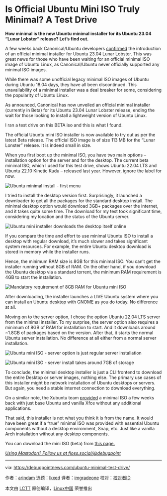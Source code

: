 [#]: subject: "Is Official Ubuntu Mini ISO Truly Minimal? A Test Drive"
[#]: via: "https://debugpointnews.com/ubuntu-minimal-test-drive/"
[#]: author: "arindam https://debugpointnews.com/author/dpicubegmail-com/"
[#]: collector: "lkxed"
[#]: translator: "imgradeone"
[#]: reviewer: " "
[#]: publisher: " "
[#]: url: " "

Is Official Ubuntu Mini ISO Truly Minimal? A Test Drive
======

**How minimal is the new Ubuntu minimal installer for its Ubuntu 23.04 “Lunar Lobster” release? Let’s find out.**

A few weeks back Canonical/Ubuntu developers [confirmed][1] the introduction of an official minimal installer for Ubuntu 23.04 Lunar Lobster. This was great news for those who have been waiting for an official minimal ISO image of Ubuntu Linux, as Canonical/Ubuntu never officially supported any minimal ISO images.

While there was some unofficial legacy minimal ISO images of Ubuntu during Ubuntu 18.04 days, they have all been discontinued. This unavailability of a minimal installer was a deal breaker for some, considering the popularity of Ubuntu Linux.

As announced, Canonical has now unveiled an official minimal installer (currently in Beta) for its Ubuntu 23.04 Lunar Lobster release, ending the wait for those looking to install a lightweight version of Ubuntu Linux.

I ran a test drive on this BETA iso and this is what I found.

The official Ubuntu mini ISO installer is now available to try out as per the latest Beta release. The official ISO image is of size 113 MB for the “Lunar Lonster” release. It is indeed small in size.

When you first boot up the minimal ISO, you have two main options – installation option for the server and for the desktop. The current beta minimal ISO, which I used for this test drive, shows Ubuntu 22.04 LTS and Ubuntu 22.10 Kinetic Kudu – released last year. However, ignore the label for now.

![Ubuntu minimal install - first menu][2]

I tried to install the desktop version first. Surprisingly, it launched a downloader to get all the packages for the standard desktop install. The minimal desktop option would download 3GB+ packages over the internet, and it takes quite some time. The download for my test took significant time, considering my location and the status of the Ubuntu server.

![Ubuntu mini installer downloads the desktop itself online][3]

If you compare the time and effort to use minimal Ubuntu ISO to install a desktop with regular download, it’s much slower and takes significant system resources. For example, the entire Ubuntu desktop download is stored in memory while the installer runs.

Hence, the minimum RAM size is 8GB for this minimal ISO. You can’t get the installer running without 8GB of RAM. On the other hand, if you download the Ubuntu desktop via a standard torrent, the minimum RAM requirement is 4GB to start the installation.

![Mandatory requirement of 8GB RAM for Ubuntu mini ISO][4]

After downloading, the installer launches a LIVE Ubuntu system where you can install an Ubuntu desktop with GNOME as you do today. No difference at all.

Moving on to the server option, I chose the option Ubuntu 22.04 LTS server from the minimal installer. To my surprise, the server option also requires a minimum of 8GB of RAM for installation to start. And it downloads around ~1.8GB of packages based on the version. After that, it starts the normal Ubuntu server installation. No difference at all either from a normal server installation.

![Ubuntu mini ISO - server option is just regular server installation][5]

![Ubuntu mini ISO - server install takes around 7GB of storage][6]

To conclude, the minimal desktop installer is just a CLI frontend to download the entire Desktop or server images, nothing else. The primary use cases of this installer might be network installation of Ubuntu desktops or servers. But again, you need a stable internet connection to download everything.

On a similar note, the Xubuntu team [provided][7] a minimal ISO a few weeks back with just base Ubuntu and vanilla Xfce without any additional applications.

That said, this installer is not what you think it is from the name. It would have been great if a “true” minimal ISO was provided with essential Ubuntu components without a desktop environment, Snap, etc. Just like a vanilla Arch installation without any desktop components.

You can download the mini ISO (beta) from [this page.][8]

[_Using Mastodon? Follow us at floss.social/@debugpoint_][9]

--------------------------------------------------------------------------------

via: https://debugpointnews.com/ubuntu-minimal-test-drive/

作者：[arindam][a]
选题：[lkxed][b]
译者：[imgradeone](https://github.com/imgradeone)
校对：[校对者ID](https://github.com/校对者ID)

本文由 [LCTT](https://github.com/LCTT/TranslateProject) 原创编译，[Linux中国](https://linux.cn/) 荣誉推出

[a]: https://debugpointnews.com/author/dpicubegmail-com/
[b]: https://github.com/lkxed/
[1]: https://debugpointnews.com/ubuntu-mini-iso-announcement/
[2]: https://debugpointnews.com/wp-content/uploads/2023/04/Ubuntu-minimal-install-first-menu.jpg
[3]: https://debugpointnews.com/wp-content/uploads/2023/04/Ubuntu-mini-installer-downloads-the-desktop-itself-online.jpg
[4]: https://debugpointnews.com/wp-content/uploads/2023/04/Mandatory-requirement-of-8GB-RAM-for-Ubuntu-mini-ISO.jpg
[5]: https://debugpointnews.com/wp-content/uploads/2023/04/Ubuntu-mini-ISO-server-option-is-just-regular-server-installation.jpg
[6]: https://debugpointnews.com/wp-content/uploads/2023/04/Ubuntu-mini-ISO-server-install-takes-around-7GB-of-storage.jpg
[7]: https://www.debugpoint.com/xubuntu-minimal/
[8]: https://cdimages.ubuntu.com/ubuntu-mini-iso/daily-live/current/
[9]: https://floss.social/@debugpoint
